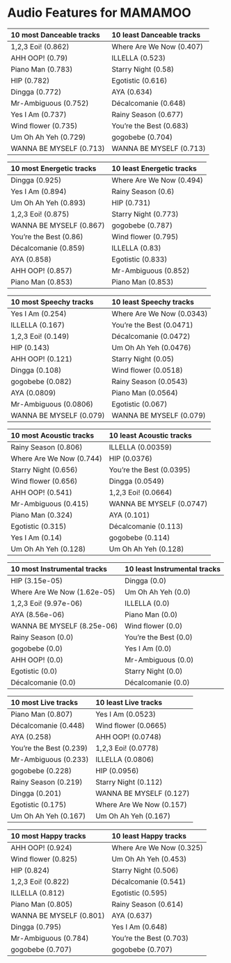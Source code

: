 # Audio Features for MAMAMOO
| 10 most Danceable tracks | 10 least Danceable tracks |
|:---|:---|
| 1,2,3 Eoi! (0.862) | Where Are We Now (0.407) |
| AHH OOP! (0.79) | ILLELLA (0.523) |
| Piano Man (0.783) | Starry Night (0.58) |
| HIP (0.782) | Egotistic (0.616) |
| Dingga (0.772) | AYA (0.634) |
| Mr-Ambiguous (0.752) | Décalcomanie (0.648) |
| Yes I Am (0.737) | Rainy Season (0.677) |
| Wind flower (0.735) | You’re the Best (0.683) |
| Um Oh Ah Yeh (0.729) | gogobebe (0.704) |
| WANNA BE MYSELF (0.713) | WANNA BE MYSELF (0.713) |

| 10 most Energetic tracks | 10 least Energetic tracks |
|:---|:---|
| Dingga (0.925) | Where Are We Now (0.494) |
| Yes I Am (0.894) | Rainy Season (0.6) |
| Um Oh Ah Yeh (0.893) | HIP (0.731) |
| 1,2,3 Eoi! (0.875) | Starry Night (0.773) |
| WANNA BE MYSELF (0.867) | gogobebe (0.787) |
| You’re the Best (0.86) | Wind flower (0.795) |
| Décalcomanie (0.859) | ILLELLA (0.83) |
| AYA (0.858) | Egotistic (0.833) |
| AHH OOP! (0.857) | Mr-Ambiguous (0.852) |
| Piano Man (0.853) | Piano Man (0.853) |

| 10 most Speechy tracks | 10 least Speechy tracks |
|:---|:---|
| Yes I Am (0.254) | Where Are We Now (0.0343) |
| ILLELLA (0.167) | You’re the Best (0.0471) |
| 1,2,3 Eoi! (0.149) | Décalcomanie (0.0472) |
| HIP (0.143) | Um Oh Ah Yeh (0.0476) |
| AHH OOP! (0.121) | Starry Night (0.05) |
| Dingga (0.108) | Wind flower (0.0518) |
| gogobebe (0.082) | Rainy Season (0.0543) |
| AYA (0.0809) | Piano Man (0.0564) |
| Mr-Ambiguous (0.0806) | Egotistic (0.067) |
| WANNA BE MYSELF (0.079) | WANNA BE MYSELF (0.079) |

| 10 most Acoustic tracks | 10 least Acoustic tracks |
|:---|:---|
| Rainy Season (0.806) | ILLELLA (0.00359) |
| Where Are We Now (0.744) | HIP (0.0376) |
| Starry Night (0.656) | You’re the Best (0.0395) |
| Wind flower (0.656) | Dingga (0.0549) |
| AHH OOP! (0.541) | 1,2,3 Eoi! (0.0664) |
| Mr-Ambiguous (0.415) | WANNA BE MYSELF (0.0747) |
| Piano Man (0.324) | AYA (0.101) |
| Egotistic (0.315) | Décalcomanie (0.113) |
| Yes I Am (0.14) | gogobebe (0.114) |
| Um Oh Ah Yeh (0.128) | Um Oh Ah Yeh (0.128) |

| 10 most Instrumental tracks | 10 least Instrumental tracks |
|:---|:---|
| HIP (3.15e-05) | Dingga (0.0) |
| Where Are We Now (1.62e-05) | Um Oh Ah Yeh (0.0) |
| 1,2,3 Eoi! (9.97e-06) | ILLELLA (0.0) |
| AYA (8.56e-06) | Piano Man (0.0) |
| WANNA BE MYSELF (8.25e-06) | Wind flower (0.0) |
| Rainy Season (0.0) | You’re the Best (0.0) |
| gogobebe (0.0) | Yes I Am (0.0) |
| AHH OOP! (0.0) | Mr-Ambiguous (0.0) |
| Egotistic (0.0) | Starry Night (0.0) |
| Décalcomanie (0.0) | Décalcomanie (0.0) |

| 10 most Live tracks | 10 least Live tracks |
|:---|:---|
| Piano Man (0.807) | Yes I Am (0.0523) |
| Décalcomanie (0.448) | Wind flower (0.0665) |
| AYA (0.258) | AHH OOP! (0.0748) |
| You’re the Best (0.239) | 1,2,3 Eoi! (0.0778) |
| Mr-Ambiguous (0.233) | ILLELLA (0.0806) |
| gogobebe (0.228) | HIP (0.0956) |
| Rainy Season (0.219) | Starry Night (0.112) |
| Dingga (0.201) | WANNA BE MYSELF (0.127) |
| Egotistic (0.175) | Where Are We Now (0.157) |
| Um Oh Ah Yeh (0.167) | Um Oh Ah Yeh (0.167) |

| 10 most Happy tracks | 10 least Happy tracks |
|:---|:---|
| AHH OOP! (0.924) | Where Are We Now (0.325) |
| Wind flower (0.825) | Um Oh Ah Yeh (0.453) |
| HIP (0.824) | Starry Night (0.506) |
| 1,2,3 Eoi! (0.822) | Décalcomanie (0.541) |
| ILLELLA (0.812) | Egotistic (0.595) |
| Piano Man (0.805) | Rainy Season (0.614) |
| WANNA BE MYSELF (0.801) | AYA (0.637) |
| Dingga (0.795) | Yes I Am (0.648) |
| Mr-Ambiguous (0.784) | You’re the Best (0.703) |
| gogobebe (0.707) | gogobebe (0.707) |
